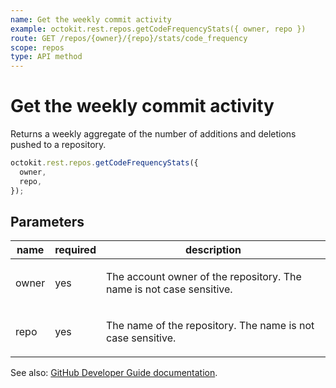 ```yaml
---
name: Get the weekly commit activity
example: octokit.rest.repos.getCodeFrequencyStats({ owner, repo })
route: GET /repos/{owner}/{repo}/stats/code_frequency
scope: repos
type: API method
---
```


# Get the weekly commit activity

Returns a weekly aggregate of the number of additions and deletions pushed to a repository.

```js
octokit.rest.repos.getCodeFrequencyStats({
  owner,
  repo,
});
```

## Parameters

<table>
  <thead>
    <tr>
      <th>name</th>
      <th>required</th>
      <th>description</th>
    </tr>
  </thead>
  <tbody>
    <tr><td>owner</td><td>yes</td><td>

The account owner of the repository. The name is not case sensitive.

</td></tr>
<tr><td>repo</td><td>yes</td><td>

The name of the repository. The name is not case sensitive.

</td></tr>
  </tbody>
</table>

See also: [GitHub Developer Guide documentation](https://docs.github.com/rest/reference/repos#get-the-weekly-commit-activity).
